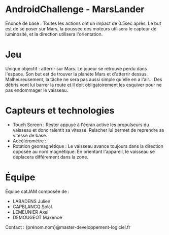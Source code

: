 # AndroidChallenge - MarsLander

Énoncé de base : 
Toutes les actions ont un impact de 0.5sec après. Le but est de se poser sur Mars, la poussée des moteurs utilisera le capteur de luminosité, et la direction utilisera l'orientation.

# Jeu

Unique objectif : atterrir sur Mars.
Le joueur se retrouve perdu dans l'espace. Son but est de trouver la planète Mars et d'atterrir dessus. Malheureusement, la tâche ne sera pas aussi simple qu'elle en a l'air...
Des débris vont lui barrer la route et il doit obligatoirement les esquiver pour ne pas endommager le vaisseau.

# Capteurs et technologies

- Touch Screen : Rester appuyé à l'écran active les propulseurs du vaisseau et donc ralentit sa vitesse. Relacher lui permet de reprendre sa vitesse de base.
- Accéléromètre :
- Rotation geomagnétique : Le vaisseau avance toujours dans la direction opposée au nord magnétique. En orientant l'appareil, le vaisseau se déplacera différement dans la zone.

# Équipe

Équipe catJAM composée de :
- LABADENS Julien
- CAPBLANCQ Solal
- LEMEUNIER Axel
- DEMOUGEOT Maxence

Contact : {prénom.nom}@master-developpement-logiciel.fr
